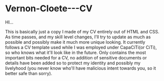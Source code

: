 # Vernon-Cloete---CV

HI...

This is basically just a copy I made of my CV entirely out of HTML and CSS. 
As time passes, and my skill level changes, I'll try to update as much as possible and possibly make it much more unique looking.
It currently follows a CV template used while I was employed under CapaCiTi(or CiTi), so who knows what it'll look like in the future.
Only contains the most important bits needed for a CV, no addition of sensitive documents or details have been added so to protect my identity and possibly my livelyhood (you never know who'll have malicious intent towards you, so it better safe than sorry).
